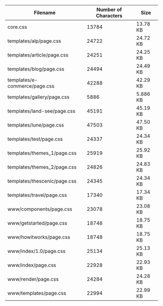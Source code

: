 | Filename                      | Number of Characters | Size     |
| ----------------------------- | -------------------- | -------- |
| core.css                      | 13784                | 13.78 KB |
| templates/alp/page.css        | 24722                | 24.72 KB |
| templates/article/page.css    | 24251                | 24.25 KB |
| templates/blog/page.css       | 24494                | 24.49 KB |
| templates/e-commerce/page.css | 42288                | 42.29 KB |
| templates/gallery/page.css    | 5886                 | 5.886 KB |
| templates/land-see/page.css   | 45191                | 45.19 KB |
| templates/lune/page.css       | 47503                | 47.50 KB |
| templates/test/page.css       | 24337                | 24.34 KB |
| templates/themes_1/page.css   | 25919                | 25.92 KB |
| templates/themes_2/page.css   | 24826                | 24.83 KB |
| templates/thescenic/page.css  | 24345                | 24.34 KB |
| templates/travel/page.css     | 17340                | 17.34 KB |
| www/components/page.css       | 23078                | 23.08 KB |
| www/getstarted/page.css       | 18748                | 18.75 KB |
| www/howitworks/page.css       | 18748                | 18.75 KB |
| www/index/1.0/page.css        | 25134                | 25.13 KB |
| www/index/page.css            | 22928                | 22.93 KB |
| www/render/page.css           | 24284                | 24.28 KB |
| www/templates/page.css        | 22994                | 22.99 KB |
